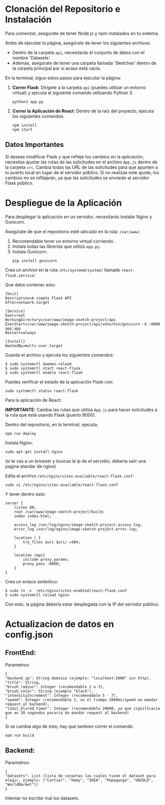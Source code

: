 # Clonación del Repositorio e Instalación

Para comenzar, asegúrate de tener Node.js y npm instalados en tu sistema.

Antes de ejecutar la página, asegúrate de tener los siguientes archivos:

- Dentro de la carpeta `api`, necesitarás el conjunto de datos con el nombre 'Datasets'.
- Además, asegúrate de tener una carpeta llamada 'Sketches' dentro de la carpeta principal por si acaso está vacía.

En la terminal, sigue estos pasos para ejecutar la página:

1. **Correr Flask**: Dirígete a la carpeta `api` (puedes utilizar un entorno virtual) y ejecuta el siguiente comando utilizando Python 3:
    ```
    python3 app.py
    ```

2. **Correr la Aplicación de React**: Dentro de la raíz del proyecto, ejecuta los siguientes comandos:
    ```
    npm install
    npm start
    ```

## Datos Importantes

Si deseas modificar Flask y que refleje los cambios en la aplicación, necesitas ajustar las rutas de las solicitudes en el archivo `App.js` dentro de la carpeta `src`. Cambia todas las URL de las solicitudes para que apunten a tu puerto local en lugar de al servidor público. Si no realizas este ajuste, los cambios no se reflejarán, ya que las solicitudes se enviarán al servidor Flask público.

# Despliegue de la Aplicación

Para desplegar la aplicación en un servidor, necesitarás instalar Nginx y Gunicorn.

Asegúrate de que el repositorio esté ubicado en la ruta: `/var/www/`.

1. Recomendable tener un entorno virtual corriendo.
2. Instala todas las librerías que utiliza `app.py`.
3. Instala Gunicorn:
    ```
    pip install gunicorn
    ```

Crea un archivo en la ruta `/etc/systemd/system/` llamado `react-flask.service`:


Que debe contener esto:
```
[Unit]
Description=A simple Flask API
After=network.target

[Service]
User=root
WorkingDirectory=/var/www/image-sketch-project/api
ExecStart=/var/www/image-sketch-project/api/venv/bin/gunicorn -b :8000 app:app
Restart=always

[Install]
WantedBy=multi-user.target
```
Guarda el archivo y ejecuta los siguientes comandos:

```
$ sudo systemctl daemon-reload
$ sudo systemctl start react-flask
$ sudo systemctl enable react-flask
```
Puedes verificar el estado de la aplicación Flask con:
```
sudo systemctl status react-flask
```

Para la aplicación de React:

**IMPORTANTE:** Cambia las rutas que utiliza `App.js` para hacer solicitudes a la ruta que está usando Flask (puerto 8000).

Dentro del repositorio, en la terminal, ejecuta:

```
npm run deploy
```
Instala Nginx:
```
sudo apt-get install nginx
```
(si te vas a un browser y buscas la ip de el servidor, deberia salir una pagina standar de nginx)

Edita el archivo `/etc/nginx/sites-available/react-flask.conf`:

```
sudo vi /etc/nginx/sites-available/react-flask.conf
```
Y tener dentro esto:
```
server {
	listen 80;
	root /var/www/image-sketch-project/build;
	index index.html;

	access_log /var/log/nginx/image-sketch-project.access.log;
	error_log /var/log/nginx/image-sketch-project.error.log;

	location / {
		try_files $uri $uri/ =404;
	}

	location /api{
		include proxy_params;
		proxy_pass :8000;
	}
}
```
Crea un enlace simbólico:
```
$ sudo ln -s  /etc/nginx/sites-enabled/react-flask.conf
$ sudo systemctl reload nginx
```

Con esto, la página debería estar desplegada con la IP del servidor público.


# Actualizacion de datos en config.json

## FrontEnd:

Parametros:

```
{
"backend_ip": String dominio (ejemplo: "localhost:5000" sin http),
"title": String,
"brush_radius": Integer (recomendable 2 o 3),
"brush_color": String (ejemplo "black"),
"intensityIncrement": Integer (recomendable 5 - 7),
"speed": Integer (recomendable 1, es el tiempo 2000ms/speed en mandar request al backend),
"limit_blured_timer": Integer (recomendable 20000, ya que significaria que en 20 segundos pararia de mandar request al backend)
}
```

Si se cambia algo de esto, hay que tambien correr el comando:
```
npm run build
```

## Backend:

Parametros:

```
{
"datasets": List (lista de carpetas las cuales tiene el dataset para elegir, ejemplo: ["Cartier", "Homy", "IKEA", "Pepeganga", "UNIQLO", "WorldMarket"])
}
```
Intentar no escribir mal los datasets.